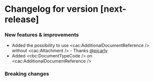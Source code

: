# Changelog for version [next-release]

### New features & improvements
- Added the possibility to use <cac:AdditionalDocumentReference /> without <cac:Attachment /> - Thanks [@pjcarly](https://github.com/pjcarly)
- Added <cbc:DocumentTypeCode /> on <cac:AdditionalDocumentReference />

### Breaking changes
